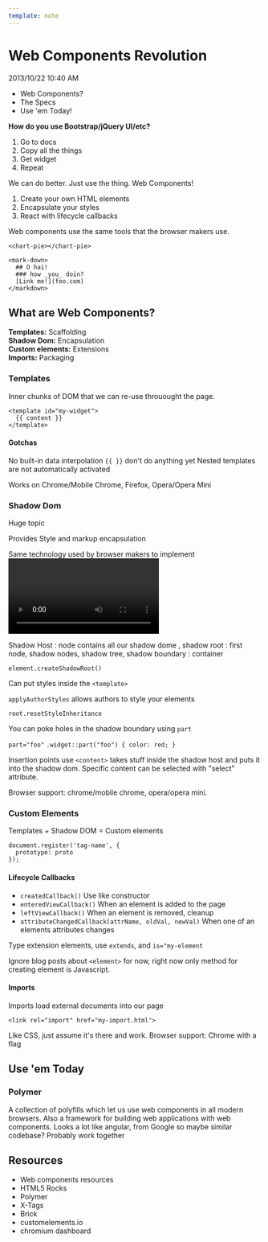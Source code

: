 ```yaml
---
template: note
---
```


Web Components Revolution
======================

2013/10/22 10:40 AM

* Web Components?
* The Specs
* Use 'em Today!

**How do you use Bootstrap/jQuery UI/etc?**

1. Go to docs
2. Copy all the things
3. Get widget
4. Repeat

We can do better. Just use the thing. Web Components!

1. Create your own HTML elements
2. Encapsulate your styles
3. React with lifecycle callbacks

Web components use the same tools that the browser makers use.

    <chart-pie></chart-pie>
    
    <mark-down>
      ## O hai!
      ### how _you_ doin?
      [Link me!](foo.com)
    </markdown>
    
What are Web Components?
---------------------------------

**Templates:** Scaffolding  
**Shadow Dom:** Encapsulation  
**Custom elements:** Extensions  
**Imports:** Packaging  

### Templates
Inner chunks of DOM that we can re-use throuought the page.

    <template id="my-widget">
      {{ content }}
    </template>


#### Gotchas
No built-in data interpolation `{{ }}` don't do anything yet
Nested templates are not automatically activated

Works on Chrome/Mobile Chrome, Firefox, Opera/Opera Mini

### Shadow Dom
Huge topic

Provides Style and markup encapsulation

Same technology used by browser makers to implement <video> etc.

Shadow Host : node contains all our shadow dome , shadow root : first node, shadow nodes, shadow tree, shadow boundary : container

    element.createShadowRoot()
    
Can put styles inside the `<template>`

`applyAuthorStyles` allows authors to style your elements

`root.resetStyleInheritance`

You can poke holes in the shadow boundary using `part`

`part="foo"`
`.widget::part("foo") { color: red; }`

Insertion points use `<content>` takes stuff inside the shadow host and puts it into the shadow dom. Specific content can be selected with "select" attribute.

Browser support: chrome/mobile chrome, opera/opera mini.

### Custom Elements
Templates + Shadow DOM = Custom elements

    document.register('tag-name', {
      prototype: proto
    });
    
#### Lifecycle Callbacks
* `createdCallback()` Use like constructor
* `enteredViewCallback()` When an element is added to the page
* `leftViewCallback()` When an element is removed, cleanup
* `attributeChangedCallback(attrName, oldVal, newVal)` When one of an elements attributes changes

Type extension elements, use `extends`, and `is="my-element`

Ignore blog posts about `<element>` for now, right now only method for creating element is Javascript.

#### Imports
Imports load external documents into our page

    <link rel="import" href="my-import.html">

Like CSS, just assume it's there and work.
Browser support: Chrome with a flag

Use 'em Today
-----------------

### Polymer
A collection of polyfills which let us use web components in all modern browsers.
Also a framework for building web applications with web components.
Looks a lot like angular, from Google so maybe similar codebase? Probably work together

Resources
------------

* Web components resources
* HTML5 Rocks
* Polymer
* X-Tags
* Brick
* customelements.io
* chromium dashboard

